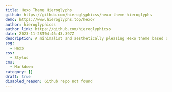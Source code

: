 ```yaml
---
title: Hexo Theme Hieroglyphs
github: https://github.com/hieroglyphicss/hexo-theme-hieroglyphs
demo: https://www.hieroglyphs.top/hexo/
author: hieroglyphicss
author_link: https://github.com/hieroglyphicss
date: 2023-11-28T04:46:43.397Z
description: A minimalist and aesthetically pleasing Hexo theme based on Butterfly.
ssg:
  - Hexo
css:
  - Stylus
cms:
  - Markdown
category: []
draft: true
disabled_reason: Github repo not found
---
```

